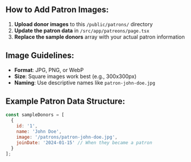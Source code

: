 ## How to Add Patron Images:

1. **Upload donor images** to this `/public/patrons/` directory
2. **Update the patron data** in `/src/app/patreons/page.tsx`
3. **Replace the sample donors** array with your actual patron information

## Image Guidelines:

- **Format**: JPG, PNG, or WebP
- **Size**: Square images work best (e.g., 300x300px)
- **Naming**: Use descriptive names like `patron-john-doe.jpg`

## Example Patron Data Structure:

```javascript
const sampleDonors = [
  {
    id: '1',
    name: 'John Doe',
    image: '/patrons/patron-john-doe.jpg',
    joinDate: '2024-01-15' // When they became a patron
  }
];
```
